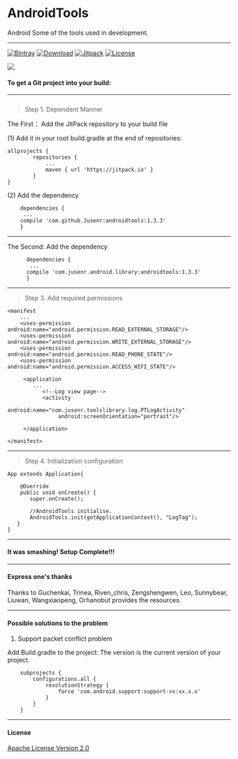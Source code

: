 # AndroidTools #
Android Some of the tools used in development.

---
[![Bintray](https://img.shields.io/badge/bintray-v1.3.3-brightgreen.svg)](https://bintray.com/jusenr/maven/androidtools)
[![Download](https://api.bintray.com/packages/jusenr/maven/androidtools/images/download.svg)](https://bintray.com/jusenr/maven/androidtools/_latestVersion)
[![Jitpack](https://jitpack.io/v/Jusenr/androidtools.svg)](https://jitpack.io/#Jusenr/androidtools)
[![License](http://img.shields.io/badge/License-Apache%202.0-blue.svg?style=flat-square)](http://www.apache.org/licenses/LICENSE-2.0)

<a href='https://bintray.com/jusenr/maven/androidtools?source=watch' alt='Get automatic notifications about new "androidtools" versions'><img src='https://www.bintray.com/docs/images/bintray_badge_color.png'></a>

#### To get a Git project into your build: ####

---

#####  #####

>Step 1. Dependent Manner

 The First： Add the JitPack repository to your build file

(1) Add it in your root build.gradle at the end of repositories:

    allprojects {
            repositories {
                ...
                maven { url 'https://jitpack.io' }
            }
    }

 (2) Add the dependency

        dependencies {
         ...
        compile 'com.github.Jusenr:androidtools:1.3.3'
        }

---

  The Second: Add the dependency

          dependencies {
           ...
          compile 'com.jusenr.android.library:androidtools:1.3.3'
          }

-----

>Step 3. Add required permissions

    <manifest
        ...
        <uses-permission android:name="android.permission.READ_EXTERNAL_STORAGE"/>
        <uses-permission android:name="android.permission.WRITE_EXTERNAL_STORAGE"/>
        <uses-permission android:name="android.permission.READ_PHONE_STATE"/>
        <uses-permission android:name="android.permission.ACCESS_WIFI_STATE"/>

         <application
            ...
               <!--Log view page-->
               <activity
                    android:name="com.jusenr.toolslibrary.log.PTLogActivity"
                    android:screenOrientation="portrait"/>

         </application>

    </manifest>

---

>Step 4. Initialization configuration

    App extends Application{

        @Override
        public void onCreate() {
           super.onCreate();

           //AndroidTools initialise.
           AndroidTools.init(getApplicationContext(), "LogTag");
       }
    }

---

#### It was smashing! Setup Complete!!! ####

---

#### Express one's thanks ####

Thanks to Guchenkai, Trinea, Riven_chris, Zengshengwen, Leo, Sunnybear, Liuwan, Wangxiaopeng, Orhanobut provides the resources.

---

#### Possible solutions to the problem ####

   1. Support packet conflict problem

   Add Build.gradle to the project: The version is the current version of your project.

        subprojects {
            configurations.all {
                resolutionStrategy {
                    force 'com.android.support:support-xx:xx.x.x'
                }
            }
        }

---

#### License ####

[Apache License Version 2.0](http://www.apache.org/licenses/LICENSE-2.0)
